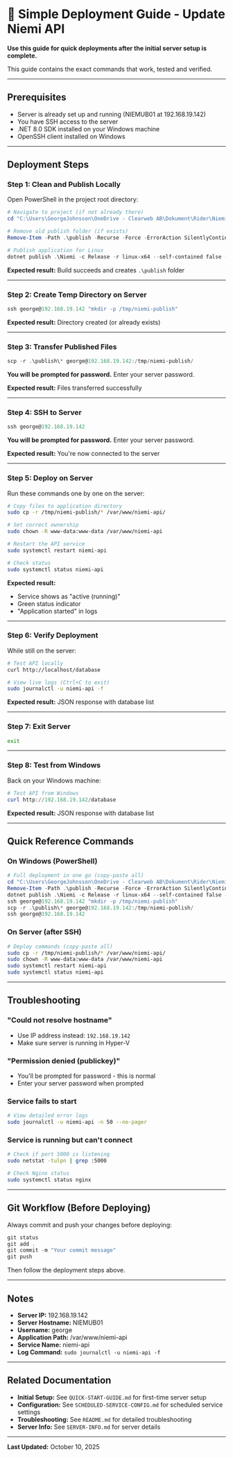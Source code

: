 # 🚀 Simple Deployment Guide - Update Niemi API

**Use this guide for quick deployments after the initial server setup is complete.**

This guide contains the exact commands that work, tested and verified.

---

## Prerequisites

- Server is already set up and running (NIEMUB01 at 192.168.19.142)
- You have SSH access to the server
- .NET 8.0 SDK installed on your Windows machine
- OpenSSH client installed on Windows

---

## Deployment Steps

### Step 1: Clean and Publish Locally

Open PowerShell in the project root directory:

```powershell
# Navigate to project (if not already there)
cd "C:\Users\GeorgeJohnsson\OneDrive - Clearweb AB\Dokument\Rider\Niemi"

# Remove old publish folder (if exists)
Remove-Item -Path .\publish -Recurse -Force -ErrorAction SilentlyContinue

# Publish application for Linux
dotnet publish .\Niemi -c Release -r linux-x64 --self-contained false -o .\publish
```

**Expected result:** Build succeeds and creates `.\publish` folder

---

### Step 2: Create Temp Directory on Server

```powershell
ssh george@192.168.19.142 "mkdir -p /tmp/niemi-publish"
```

**Expected result:** Directory created (or already exists)

---

### Step 3: Transfer Published Files

```powershell
scp -r .\publish\* george@192.168.19.142:/tmp/niemi-publish/
```

**You will be prompted for password.** Enter your server password.

**Expected result:** Files transferred successfully

---

### Step 4: SSH to Server

```powershell
ssh george@192.168.19.142
```

**You will be prompted for password.** Enter your server password.

**Expected result:** You're now connected to the server

---

### Step 5: Deploy on Server

Run these commands one by one on the server:

```bash
# Copy files to application directory
sudo cp -r /tmp/niemi-publish/* /var/www/niemi-api/

# Set correct ownership
sudo chown -R www-data:www-data /var/www/niemi-api

# Restart the API service
sudo systemctl restart niemi-api

# Check status
sudo systemctl status niemi-api
```

**Expected result:** 
- Service shows as "active (running)"
- Green status indicator
- "Application started" in logs

---

### Step 6: Verify Deployment

While still on the server:

```bash
# Test API locally
curl http://localhost/database

# View live logs (Ctrl+C to exit)
sudo journalctl -u niemi-api -f
```

**Expected result:** JSON response with database list

---

### Step 7: Exit Server

```bash
exit
```

---

### Step 8: Test from Windows

Back on your Windows machine:

```powershell
# Test API from Windows
curl http://192.168.19.142/database
```

**Expected result:** JSON response with database list

---

## Quick Reference Commands

### On Windows (PowerShell)

```powershell
# Full deployment in one go (copy-paste all)
cd "C:\Users\GeorgeJohnsson\OneDrive - Clearweb AB\Dokument\Rider\Niemi"
Remove-Item -Path .\publish -Recurse -Force -ErrorAction SilentlyContinue
dotnet publish .\Niemi -c Release -r linux-x64 --self-contained false -o .\publish
ssh george@192.168.19.142 "mkdir -p /tmp/niemi-publish"
scp -r .\publish\* george@192.168.19.142:/tmp/niemi-publish/
ssh george@192.168.19.142
```

### On Server (after SSH)

```bash
# Deploy commands (copy-paste all)
sudo cp -r /tmp/niemi-publish/* /var/www/niemi-api/
sudo chown -R www-data:www-data /var/www/niemi-api
sudo systemctl restart niemi-api
sudo systemctl status niemi-api
```

---

## Troubleshooting

### "Could not resolve hostname"
- Use IP address instead: `192.168.19.142`
- Make sure server is running in Hyper-V

### "Permission denied (publickey)"
- You'll be prompted for password - this is normal
- Enter your server password when prompted

### Service fails to start
```bash
# View detailed error logs
sudo journalctl -u niemi-api -n 50 --no-pager
```

### Service is running but can't connect
```bash
# Check if port 5000 is listening
sudo netstat -tulpn | grep :5000

# Check Nginx status
sudo systemctl status nginx
```

---

## Git Workflow (Before Deploying)

Always commit and push your changes before deploying:

```powershell
git status
git add .
git commit -m "Your commit message"
git push
```

Then follow the deployment steps above.

---

## Notes

- **Server IP:** 192.168.19.142
- **Server Hostname:** NIEMUB01
- **Username:** george
- **Application Path:** /var/www/niemi-api
- **Service Name:** niemi-api
- **Log Command:** `sudo journalctl -u niemi-api -f`

---

## Related Documentation

- **Initial Setup:** See `QUICK-START-GUIDE.md` for first-time server setup
- **Configuration:** See `SCHEDULED-SERVICE-CONFIG.md` for scheduled service settings
- **Troubleshooting:** See `README.md` for detailed troubleshooting
- **Server Info:** See `SERVER-INFO.md` for server details

---

**Last Updated:** October 10, 2025

